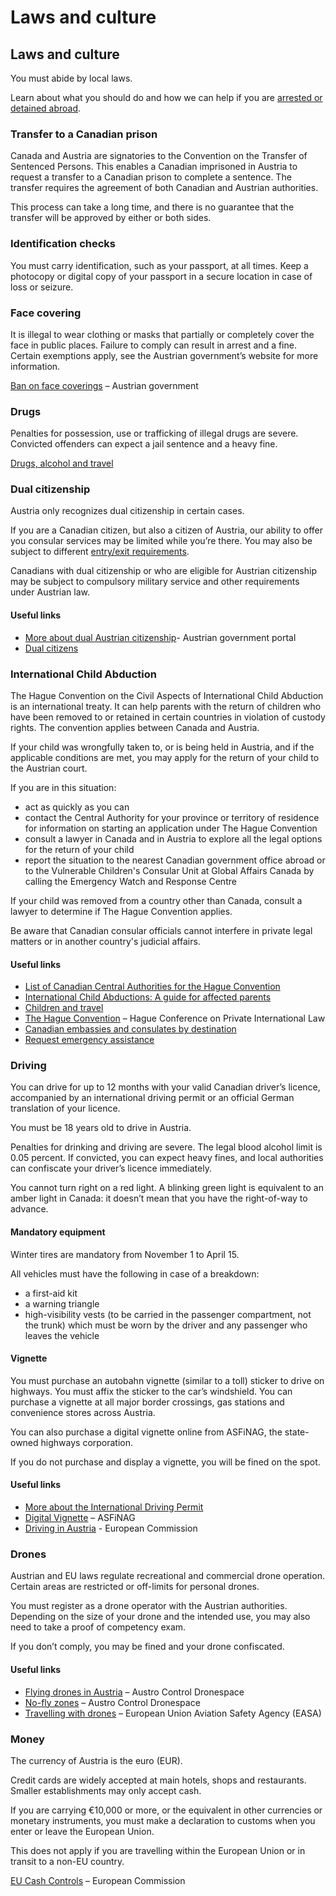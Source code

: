 # Laws and culture

## Laws and culture

You must abide by local laws.

Learn about what you should do and how we can help if you are [arrested or detained abroad](http://travel.gc.ca/assistance/emergency-info/arrest-detention).

### Transfer to a Canadian prison

Canada and Austria are signatories to the Convention on the Transfer of Sentenced Persons. This enables a Canadian imprisoned in Austria to request a transfer to a Canadian prison to complete a sentence. The transfer requires the agreement of both Canadian and Austrian authorities.

This process can take a long time, and there is no guarantee that the transfer will be approved by either or both sides.

### Identification checks

You must carry identification, such as your passport, at all times. Keep a photocopy or digital copy of your passport in a secure location in case of loss or seizure.

### Face covering

It is illegal to wear clothing or masks that partially or completely cover the face in public places. Failure to comply can result in arrest and a fine. Certain exemptions apply, see the Austrian government’s website for more information.

[Ban on face coverings](https://www.oesterreich.gv.at/en/themen/menschen_aus_anderen_staaten/aufenthalt/Seite.120251.html) – Austrian government

### Drugs

Penalties for possession, use or trafficking of illegal drugs are severe. Convicted offenders can expect a jail sentence and a heavy fine.

[Drugs, alcohol and travel](https://travel.gc.ca/travelling/health-safety/drugs)

### Dual citizenship

Austria only recognizes dual citizenship in certain cases.

If you are a Canadian citizen, but also a citizen of Austria, our ability to offer you consular services may be limited while you’re there. You may also be subject to different [entry/exit requirements](https://travel.gc.ca/destinations/austria#entryexit).

Canadians with dual citizenship or who are eligible for Austrian citizenship may be subject to compulsory military service and other requirements under Austrian law.

#### Useful links

* [More about dual Austrian citizenship](https://www.oesterreich.gv.at/en/themen/menschen_aus_anderen_staaten/staatsbuergerschaft/Seite.260430.html)- Austrian government portal
* [Dual citizens](http://travel.gc.ca/travelling/documents/dual-citizenship)

### International Child Abduction

The Hague Convention on the Civil Aspects of International Child Abduction is an international treaty. It can help parents with the return of children who have been removed to or retained in certain countries in violation of custody rights. The convention applies between Canada and Austria.

If your child was wrongfully taken to, or is being held in Austria, and if the applicable conditions are met, you may apply for the return of your child to the Austrian court.

If you are in this situation:

* act as quickly as you can
* contact the Central Authority for your province or territory of residence for information on starting an application under The Hague Convention
* consult a lawyer in Canada and in Austria to explore all the legal options for the return of your child
* report the situation to the nearest Canadian government office abroad or to the Vulnerable Children's Consular Unit at Global Affairs Canada by calling the Emergency Watch and Response Centre

If your child was removed from a country other than Canada, consult a lawyer to determine if The Hague Convention applies.

Be aware that Canadian consular officials cannot interfere in private legal matters or in another country's judicial affairs.

#### Useful links

* [List of Canadian Central Authorities for the Hague Convention](https://www.hcch.net/en/states/authorities/details3/?aid=75)
* [International Child Abductions: A guide for affected parents](https://travel.gc.ca/travelling/publications/international-child-abductions)
* [Children and travel](https://travel.gc.ca/travelling/children)
* [The Hague Convention](https://www.hcch.net/en/instruments/conventions/full-text/?cid=24) – Hague Conference on Private International Law
* [Canadian embassies and consulates by destination](https://travel.gc.ca/assistance/embassies-consulates)
* [Request emergency assistance](https://travel.gc.ca/assistance/emergency-assistance?_ga)

### Driving

You can drive for up to 12 months with your valid Canadian driver’s licence, accompanied by an international driving permit or an official German translation of your licence.

You must be 18 years old to drive in Austria.

Penalties for drinking and driving are severe. The legal blood alcohol limit is 0.05 percent. If convicted, you can expect heavy fines, and local authorities can confiscate your driver’s licence immediately.

You cannot turn right on a red light. A blinking green light is equivalent to an amber light in Canada: it doesn’t mean that you have the right-of-way to advance.

#### Mandatory equipment

Winter tires are mandatory from November 1 to April 15.

All vehicles must have the following in case of a breakdown:

* a first-aid kit
* a warning triangle
* high-visibility vests (to be carried in the passenger compartment, not the trunk) which must be worn by the driver and any passenger who leaves the vehicle

#### Vignette

You must purchase an autobahn vignette (similar to a toll) sticker to drive on highways. You must affix the sticker to the car’s windshield. You can purchase a vignette at all major border crossings, gas stations and convenience stores across Austria.

You can also purchase a digital vignette online from ASFiNAG, the state-owned highways corporation.

If you do not purchase and display a vignette, you will be fined on the spot.

#### Useful links

* [More about the International Driving Permit](https://travel.gc.ca/travelling/documents/international-driving-permit)
* [Digital Vignette](https://www.asfinag.at/en/toll/vignette/digital-vignette/) – ASFiNAG
* [Driving in Austria](http://ec.europa.eu/transport/road_safety/going_abroad/index_en.htm) - European Commission

### Drones

Austrian and EU laws regulate recreational and commercial drone operation. Certain areas are restricted or off-limits for personal drones.

You must register as a drone operator with the Austrian authorities. Depending on the size of your drone and the intended use, you may also need to take a proof of competency exam.

If you don’t comply, you may be fined and your drone confiscated.

#### Useful links

* [Flying drones in Austria](https://www.dronespace.at/en) – Austro Control Dronespace
* [No-fly zones](https://utm.dronespace.at/avm/#p=6.34/47.751/13.23) – Austro Control Dronespace
* [Travelling with drones](https://www.easa.europa.eu/en/light/topics/travelling-drones) – European Union Aviation Safety Agency (EASA)

### Money

The currency of Austria is the euro (EUR).

Credit cards are widely accepted at main hotels, shops and restaurants. Smaller establishments may only accept cash.

If you are carrying €10,000 or more, or the equivalent in other currencies or monetary instruments, you must make a declaration to customs when you enter or leave the European Union.

This does not apply if you are travelling within the European Union or in transit to a non-EU country.

[EU Cash Controls](https://taxation-customs.ec.europa.eu/customs/prohibitions-restrictions/eu-cash-controls_en) – European Commission